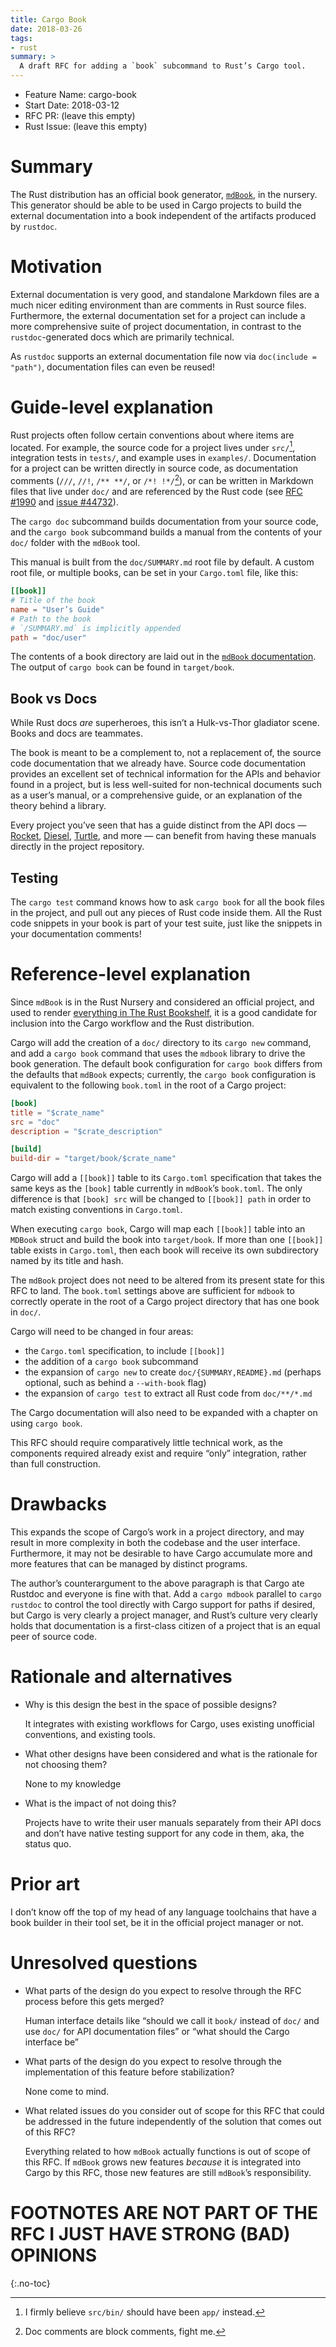 ```yaml
---
title: Cargo Book
date: 2018-03-26
tags:
- rust
summary: >
  A draft RFC for adding a `book` subcommand to Rust’s Cargo tool.
---
```


- Feature Name: cargo-book
- Start Date: 2018-03-12
- RFC PR: (leave this empty)
- Rust Issue: (leave this empty)

# Summary

The Rust distribution has an official book generator, [`mdBook`][mdbook], in the
nursery. This generator should be able to be used in Cargo projects to build the
external documentation into a book independent of the artifacts produced by
`rustdoc`.

# Motivation

External documentation is very good, and standalone Markdown files are a much
nicer editing environment than are comments in Rust source files. Furthermore,
the external documentation set for a project can include a more comprehensive
suite of project documentation, in contrast to the `rustdoc`-generated docs
which are primarily technical.

As `rustdoc` supports an external documentation file now via
`doc(include = "path")`, documentation files can even be reused!

# Guide-level explanation

Rust projects often follow certain conventions about where items are located.
For example, the source code for a project lives under `src/`[^1], integration
tests in `tests/`, and example uses in `examples/`. Documentation for a project
can be written directly in source code, as documentation comments (`///`, `//!`,
`/** **/`, or `/*! !*/`[^2]), or can be written in Markdown files that live
under `doc/` and are referenced by the Rust code (see
[RFC #1990][rfc_external_doc] and [issue #44732][issue_external_doc]).

The `cargo doc` subcommand builds documentation from your source code, and the
`cargo book` subcommand builds a manual from the contents of your `doc/` folder
with the `mdBook` tool.

This manual is built from the `doc/SUMMARY.md` root file by default. A custom
root file, or multiple books, can be set in your `Cargo.toml` file, like this:

```toml
[[book]]
# Title of the book
name = "User’s Guide"
# Path to the book
# `/SUMMARY.md` is implicitly appended
path = "doc/user"
```

The contents of a book directory are laid out in the
[`mdBook` documentation][mdbook_docs]. The output of `cargo book` can be found
in `target/book`.

## Book vs Docs

While Rust docs *are* superheroes, this isn’t a Hulk-vs-Thor gladiator scene.
Books and docs are teammates.

The book is meant to be a complement to, not a replacement of, the source code
documentation that we already have. Source code documentation provides an
excellent set of technical information for the APIs and behavior found in a
project, but is less well-suited for non-technical documents such as a user’s
manual, or a comprehensive guide, or an explanation of the theory behind a
library.

Every project you’ve seen that has a guide distinct from the API docs —
[Rocket][rocket_guide], [Diesel][diesel_guide], [Turtle][turtle_guide], and more
— can benefit from having these manuals directly in the project repository.

## Testing

The `cargo test` command knows how to ask `cargo book` for all the book files in
the project, and pull out any pieces of Rust code inside them. All the Rust code
snippets in your book is part of your test suite, just like the snippets in your
documentation comments!

# Reference-level explanation

Since `mdBook` is in the Rust Nursery and considered an official project, and
used to render [everything in The Rust Bookshelf][rust_bookshelf], it is a good
candidate for inclusion into the Cargo workflow and the Rust distribution.

Cargo will add the creation of a `doc/` directory to its `cargo new` command,
and add a `cargo book` command that uses the `mdbook` library to drive the book
generation. The default book configuration for `cargo book` differs from the
defaults that `mdBook` expects; currently, the `cargo book` configuration is
equivalent to the following `book.toml` in the root of a Cargo project:

```toml
[book]
title = "$crate_name"
src = "doc"
description = "$crate_description"

[build]
build-dir = "target/book/$crate_name"
```

Cargo will add a `[[book]]` table to its `Cargo.toml` specification that takes
the same keys as the `[book]` table currently in `mdBook`’s `book.toml`. The
only difference is that `[book] src` will be changed to `[[book]] path` in order
to match existing conventions in `Cargo.toml`.

When executing `cargo book`, Cargo will map each `[[book]]` table into an
`MDBook` struct and build the book into `target/book`. If more than one
`[[book]]` table exists in `Cargo.toml`, then each book will receive its own
subdirectory named by its title and hash.

The `mdBook` project does not need to be altered from its present state for this
RFC to land. The `book.toml` settings above are sufficient for `mdbook` to
correctly operate in the root of a Cargo project directory that has one book in
`doc/`.

Cargo will need to be changed in four areas:

- the `Cargo.toml` specification, to include `[[book]]`
- the addition of a `cargo book` subcommand
- the expansion of `cargo new` to create `doc/{SUMMARY,README}.md` (perhaps
  optional, such as behind a `--with-book` flag)
- the expansion of `cargo test` to extract all Rust code from `doc/**/*.md`

The Cargo documentation will also need to be expanded with a chapter on using
`cargo book`.

This RFC should require comparatively little technical work, as the components
required already exist and require “only” integration, rather than full
construction.

# Drawbacks

This expands the scope of Cargo’s work in a project directory, and may result in
more complexity in both the codebase and the user interface. Furthermore, it may
not be desirable to have Cargo accumulate more and more features that can be
managed by distinct programs.

The author’s counterargument to the above paragraph is that Cargo ate Rustdoc
and everyone is fine with that. Add a `cargo mdbook` parallel to `cargo rustdoc`
to control the tool directly with Cargo support for paths if desired, but Cargo
is very clearly a project manager, and Rust’s culture very clearly holds that
documentation is a first-class citizen of a project that is an equal peer of
source code.

# Rationale and alternatives

- Why is this design the best in the space of possible designs?

  It integrates with existing workflows for Cargo, uses existing unofficial
  conventions, and existing tools.

- What other designs have been considered and what is the rationale for not
  choosing them?

  None to my knowledge

- What is the impact of not doing this?

  Projects have to write their user manuals separately from their API docs and
  don’t have native testing support for any code in them, aka, the status quo.

# Prior art

I don’t know off the top of my head of any language toolchains that have a book
builder in their tool set, be it in the official project manager or not.

# Unresolved questions

- What parts of the design do you expect to resolve through the RFC process
  before this gets merged?

  Human interface details like “should we call it `book/` instead of `doc/`
  and use `doc/` for API documentation files” or “what should the Cargo
  interface be”

- What parts of the design do you expect to resolve through the implementation
  of this feature before stabilization?

  None come to mind.

- What related issues do you consider out of scope for this RFC that could be
  addressed in the future independently of the solution that comes out of this
  RFC?

  Everything related to how `mdBook` actually functions is out of scope of
  this RFC. If `mdBook` grows new features *because* it is integrated into
  Cargo by this RFC, those new features are still `mdBook`’s responsibility.

# FOOTNOTES ARE NOT PART OF THE RFC I JUST HAVE STRONG (BAD) OPINIONS

{:.no-toc}

[^1]: I firmly believe `src/bin/` should have been `app/` instead.

[^2]: Doc comments are block comments, fight me.

[summary]: #summary
[motivation]: #motivation
[guide-level-explanation]: #guide-level-explanation
[reference-level-explanation]: #reference-level-explanation
[drawbacks]: #drawbacks
[alternatives]: #rationale-and-alternatives
[prior-art]: #prior-art
[unresolved]: #unresolved-questions

[diesel_guide]: http://diesel.rs/guides/
[issue_external_doc]: https://github.com/rust-lang/rust/issues/44732
[mdbook]: https://github.com/rust-lang-nursery/mdBook
[mdbook_docs]: https://rust-lang-nursery.github.io/mdBook/
[rfc_external_doc]: https://github.com/rust-lang/rfcs/pull/1990
[rocket_guide]: https://rocket.rs/guide/
[rust_bookshelf]: https://doc.rust-lang.org/#the-rust-bookshelf
[turtle_guide]: http://turtle.rs/docs/
